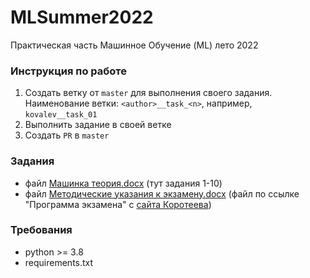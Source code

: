 # MLSummer2022
Практическая часть Машинное Обучение (ML) лето 2022

### Инструкция по работе
1. Создать ветку от `master` для выполнения своего задания. Наименование ветки: `<author>__task_<n>`, например, `kovalev__task_01` 
2. Выполнить задание в своей ветке
3. Создать `PR` в `master`

### Задания
- файл [Машинка теория.docx](https://docs.google.com/document/d/1Wvbh8_V136eJZkpTeUbHaM5Xh6DHuG8L/edit) (тут задания 1-10)
- файл [Методические указания к экзамену.docx](https://docs.google.com/document/d/1b3Py3FyRpE3e7IMyX-ZZj1OYbU_Cpq80/edit) (файл по ссылке "Программа экзамена" с [сайта Коротеева](https://koroteev.site/ml/#%D0%B4%D0%BB%D1%8F-%D1%81%D1%82%D1%83%D0%B4%D0%B5%D0%BD%D1%82%D0%BE%D0%B2-%D1%84%D0%B8%D0%BD%D0%B0%D0%BD%D1%81%D0%BE%D0%B2%D0%BE%D0%B3%D0%BE-%D1%83%D0%BD%D0%B8%D0%B2%D0%B5%D1%80%D1%81%D0%B8%D1%82%D0%B5%D1%82%D0%B0))

### Требования
- python >= 3.8
- requirements.txt
